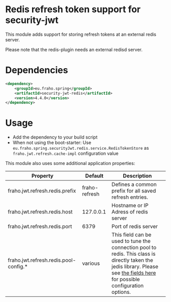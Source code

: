# Redis refresh token support for security-jwt

This module adds support for storing refresh tokens at an external redis server.

Please note that the redis-plugin needs an external redisd server.

# Dependencies
```xml
<dependency>
    <groupId>eu.fraho.spring</groupId>
    <artifactId>security-jwt-redis</artifactId>
    <version>4.4.0</version>
</dependency>
```

# Usage
* Add the dependency to your build script
* When not using the boot-starter: Use ```eu.fraho.spring.securityJwt.redis.service.RedisTokenStore``` as ```fraho.jwt.refresh.cache-impl``` configuration value

This module also uses some additional application properties:

| Property                                  | Default        | Description   |
|-------------------------------------------|----------------|---------------|
| fraho.jwt.refresh.redis.prefix            | fraho-refresh  | Defines a common prefix for all saved refresh entries. |
| fraho.jwt.refresh.redis.host              | 127.0.0.1      | Hostname or IP Adress of redis server|
| fraho.jwt.refresh.redis.port              | 6379           | Port of redis server|
| fraho.jwt.refresh.redis.pool-config.*     | various        | This field can be used to tune the connection pool to redis. This class is directly taken the jedis library. Please see [the fields here](https://static.javadoc.io/redis.clients/jedis/2.9.0/redis/clients/jedis/JedisPoolConfig.html#methods.inherited.from.class.org.apache.commons.pool2.impl.GenericObjectPoolConfig) for possible configuration options.|
